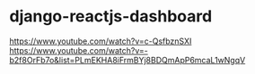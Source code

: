 # django-reactjs-dashboard

https://www.youtube.com/watch?v=c-QsfbznSXI
https://www.youtube.com/watch?v=-b2f8OrFb7o&list=PLmEKHA8iFrmBYj8BDQmApP6mcaL1wNgqV